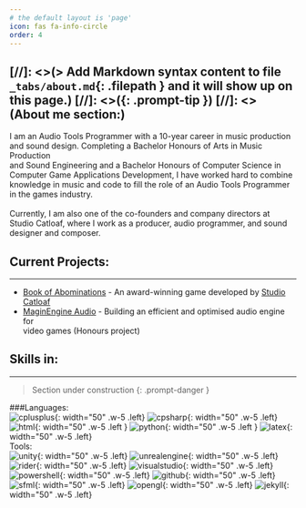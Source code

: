 ```yaml
---
# the default layout is 'page'
icon: fas fa-info-circle
order: 4
--- 
```

[//]: <>(> Add Markdown syntax content to file `_tabs/about.md`{: .filepath } and it will show up on this page.)
[//]: <>({: .prompt-tip })
[//]: <>(About me section:)
---
I am an Audio Tools Programmer with a 10-year career in music production <br>and sound design. Completing a Bachelor Honours of Arts in Music Production <br>and Sound Engineering and a Bachelor Honours of Computer Science in <br>Computer Game Applications Development, I have worked hard to combine <br>knowledge in music and code to fill the role of an Audio Tools Programmer <br>in the games industry.<br><br>Currently, I am also one of the co-founders and company directors at <br>Studio Catloaf, where I work as a producer, audio programmer, and sound <br>designer and composer.

## Current Projects:
---
- [Book of Abominations](https://www.eurogamer.net/uncovering-the-eldritch-horror-monster-collecting-rpg-book-of-abominations) - An award-winning game developed by [Studio Catloaf](https://x.com/StudioCatloaf)
- [MaginEngine Audio](https://github.com/JanHuss/maginEngineAudio) - Building an efficient and optimised audio engine for <br>video games (Honours project) 

<!-- markdownlint-restore -->
## Skills in:
---
> Section under construction
{: .prompt-danger }

###Languages:<br>
    ![cplusplus](/assets/img/logos/cplusplus.png){: width="50" .w-5 .left}
    ![cpsharp](/assets/img/logos/csharp.png){: width="50" .w-5 .left}
    ![html](/assets/img/logos/html.png){: width="50" .w-5 .left }
    ![python](/assets/img/logos/python.png){: width="50" .w-5 .left }
    ![latex](/assets/img/logos/latex.png){: width="50" .w-5 .left}
<br>
Tools:<br>
    ![unity](/assets/img/logos/unity.png){: width="50" .w-5 .left}
    ![unrealengine](/assets/img/logos/unrealengine.png){: width="50" .w-5 .left}
    ![rider](/assets/img/logos/rider.png){: width="50" .w-5 .left}
    ![visualstudio](/assets/img/logos/visualstudio.png){: width="50" .w-5 .left}
    ![powershell](/assets/img/logos/powershell.png){: width="50" .w-5 .left}
    ![github](/assets/img/logos/github.png){: width="50" .w-5 .left}
    ![sfml](/assets/img/logos/sfml-icon-big.png){: width="50" .w-5 .left}
    ![opengl](/assets/img/logos/opengl.png){: width="50" .w-5 .left}
    ![jekyll](/assets/img/logos/jekyll.png){: width="50" .w-5 .left}
